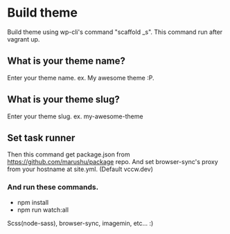 # Build theme
Build theme using wp-cli's command "scaffold \_s".
This command run after vagrant up.

## What is your theme name?
Enter your theme name. ex. My awesome theme :P.

## What is your theme slug?
Enter your theme slug. ex. my-awesome-theme

## Set task runner
Then this command get package.json from <https://github.com/marushu/package> repo.
And set browser-sync's proxy from your hostname at site.yml. (Default vccw.dev)

### And run these commands.
* npm install
* npm run watch:all

Scss(node-sass), browser-sync, imagemin, etc... :)
